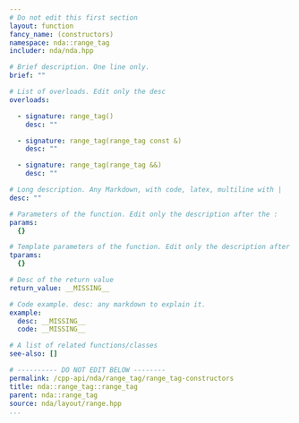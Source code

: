 ```yaml
---
# Do not edit this first section
layout: function
fancy_name: (constructors)
namespace: nda::range_tag
includer: nda/nda.hpp

# Brief description. One line only.
brief: ""

# List of overloads. Edit only the desc
overloads:

  - signature: range_tag()
    desc: ""

  - signature: range_tag(range_tag const &)
    desc: ""

  - signature: range_tag(range_tag &&)
    desc: ""

# Long description. Any Markdown, with code, latex, multiline with |
desc: ""

# Parameters of the function. Edit only the description after the :
params:
  {}

# Template parameters of the function. Edit only the description after the :
tparams:
  {}

# Desc of the return value
return_value: __MISSING__

# Code example. desc: any markdown to explain it.
example:
  desc: __MISSING__
  code: __MISSING__

# A list of related functions/classes
see-also: []

# ---------- DO NOT EDIT BELOW --------
permalink: /cpp-api/nda/range_tag/range_tag-constructors
title: nda::range_tag::range_tag
parent: nda::range_tag
source: nda/layout/range.hpp
...
```


